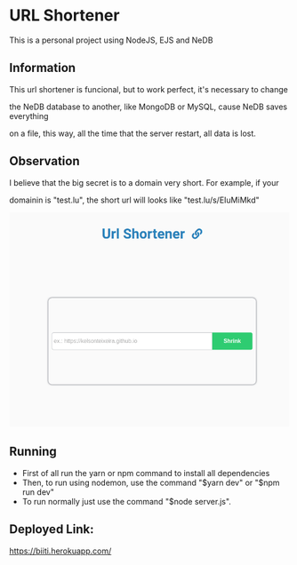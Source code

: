 # <h1> URL Shortener </h1>

<p> This is a personal project using NodeJS, EJS and NeDB </p>

<h2>Information</h2>

<p> This url shortener is funcional, but to work perfect, it's necessary to change</p>
<p> the NeDB database to another, like MongoDB or MySQL, cause NeDB saves everything</p>
<p> on a file, this way, all the time that the server restart, all data is lost. </p>

<h2>Observation</h2>

<p> I believe that the big secret is to a domain very short. For example, if your </p>
<p> domainin is "test.lu", the short url will looks like "test.lu/s/EIuMiMkd" </p>

<img src="https://raw.githubusercontent.com/KelsonTeixeira/url-shortener/master/urlshort.jpg" width="700">

<h2> Running </h2>
<ul>
  <li>First of all run the yarn or npm command to install all dependencies</li>
  <li>Then, to run using nodemon, use the command "$yarn dev" or "$npm run dev" </li>
  <li>To run normally just use the command "$node server.js".</li>
</ul>

<h2>Deployed Link:</h2>

<a href="https://biiti.herokuapp.com/" target="_blank">https://biiti.herokuapp.com/</a>
